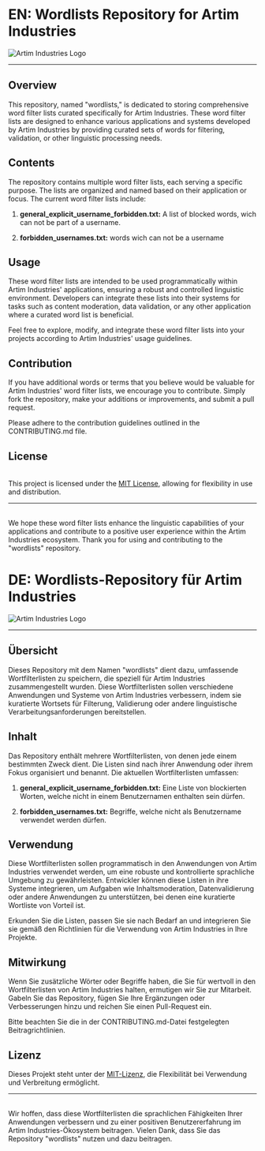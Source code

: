 # EN: **Wordlists Repository for Artim Industries**

![Artim Industries Logo](https://media.discordapp.net/attachments/932692680444608533/1071447349420904529/artim-logo-pro-max-final-round.png?ex=65c7919a&is=65b51c9a&hm=5783bdce2552989bfc0487b71392d13a70c8363632b2c2b892ed14eacb313f64&=&format=webp&quality=lossless)

---

## Overview

This repository, named "wordlists," is dedicated to storing comprehensive word filter lists curated specifically for Artim Industries. These word filter lists are designed to enhance various applications and systems developed by Artim Industries by providing curated sets of words for filtering, validation, or other linguistic processing needs.

## Contents

The repository contains multiple word filter lists, each serving a specific purpose. The lists are organized and named based on their application or focus. The current word filter lists include:

1. **general_explicit_username_forbidden.txt:** A list of blocked words, wich can not be part of a username.

2. **forbidden_usernames.txt:** words wich can not be a username

## Usage

These word filter lists are intended to be used programmatically within Artim Industries' applications, ensuring a robust and controlled linguistic environment. Developers can integrate these lists into their systems for tasks such as content moderation, data validation, or any other application where a curated word list is beneficial.

Feel free to explore, modify, and integrate these word filter lists into your projects according to Artim Industries' usage guidelines.

## Contribution

If you have additional words or terms that you believe would be valuable for Artim Industries' word filter lists, we encourage you to contribute. Simply fork the repository, make your additions or improvements, and submit a pull request.

Please adhere to the contribution guidelines outlined in the CONTRIBUTING.md file.

## License
\
This project is licensed under the [MIT License](LICENSE), allowing for flexibility in use and distribution.





---
\
We hope these word filter lists enhance the linguistic capabilities of your applications and contribute to a positive user experience within the Artim Industries ecosystem. Thank you for using and contributing to the "wordlists" repository.



# DE: **Wordlists-Repository für Artim Industries**

![Artim Industries Logo](https://media.discordapp.net/attachments/932692680444608533/1071447349420904529/artim-logo-pro-max-final-round.png?ex=65c7919a&is=65b51c9a&hm=5783bdce2552989bfc0487b71392d13a70c8363632b2c2b892ed14eacb313f64&=&format=webp&quality=lossless)

---

## Übersicht

Dieses Repository mit dem Namen "wordlists" dient dazu, umfassende Wortfilterlisten zu speichern, die speziell für Artim Industries zusammengestellt wurden. Diese Wortfilterlisten sollen verschiedene Anwendungen und Systeme von Artim Industries verbessern, indem sie kuratierte Wortsets für Filterung, Validierung oder andere linguistische Verarbeitungsanforderungen bereitstellen.

## Inhalt

Das Repository enthält mehrere Wortfilterlisten, von denen jede einem bestimmten Zweck dient. Die Listen sind nach ihrer Anwendung oder ihrem Fokus organisiert und benannt. Die aktuellen Wortfilterlisten umfassen:

1. **general_explicit_username_forbidden.txt:** Eine Liste von blockierten Worten, welche nicht in einem Benutzernamen enthalten sein dürfen.

2. **forbidden_usernames.txt:** Begriffe, welche nicht als Benutzername verwendet werden dürfen.

## Verwendung

Diese Wortfilterlisten sollen programmatisch in den Anwendungen von Artim Industries verwendet werden, um eine robuste und kontrollierte sprachliche Umgebung zu gewährleisten. Entwickler können diese Listen in ihre Systeme integrieren, um Aufgaben wie Inhaltsmoderation, Datenvalidierung oder andere Anwendungen zu unterstützen, bei denen eine kuratierte Wortliste von Vorteil ist.

Erkunden Sie die Listen, passen Sie sie nach Bedarf an und integrieren Sie sie gemäß den Richtlinien für die Verwendung von Artim Industries in Ihre Projekte.

## Mitwirkung

Wenn Sie zusätzliche Wörter oder Begriffe haben, die Sie für wertvoll in den Wortfilterlisten von Artim Industries halten, ermutigen wir Sie zur Mitarbeit. Gabeln Sie das Repository, fügen Sie Ihre Ergänzungen oder Verbesserungen hinzu und reichen Sie einen Pull-Request ein.

Bitte beachten Sie die in der CONTRIBUTING.md-Datei festgelegten Beitragrichtlinien.

## Lizenz

Dieses Projekt steht unter der [MIT-Lizenz](LICENSE), die Flexibilität bei Verwendung und Verbreitung ermöglicht.

---
\
Wir hoffen, dass diese Wortfilterlisten die sprachlichen Fähigkeiten Ihrer Anwendungen verbessern und zu einer positiven Benutzererfahrung im Artim Industries-Ökosystem beitragen. Vielen Dank, dass Sie das Repository "wordlists" nutzen und dazu beitragen.
